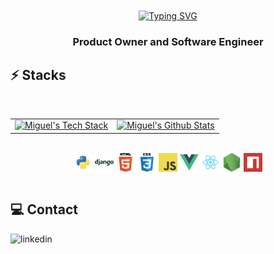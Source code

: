 <div align="center">
  <img align="center" src="https://komarev.com/ghpvc/?username=Castvell&label=Profile%20Views&color=brightgreen&flat" alt=""/> 
</div>
<br>

    
<div align="center">
   <a href="https://git.io/typing-svg"><img src="https://readme-typing-svg.herokuapp.com?font=Space+Mono&size=28&duration=3500&pause=200&color=00FF00&background=000000&center=true&vCenter=true&random=false&width=780&height=100&lines=%F0%9F%99%8B%E2%80%8D%E2%99%82%EF%B8%8F+HEY!+What's+Good%3F;I'm+Miguel+%F0%9F%AB%A1;I'm+Product+Owner+%F0%9F%96%87%EF%B8%8F;I'm+Software+Engineer+%F0%9F%91%A8%E2%80%8D%F0%9F%92%BB;I'm+Entrepreneur+%F0%9F%9A%80" alt="Typing SVG" /></a>
</div>


<h3 align="center">
    Product Owner and Software Engineer
</h3>


## ⚡️ Stacks

<br>
<div align="center">
  <table width="100%">
    <tr>
      <td align="center">
        <a href="https://github.com/Castvell">
          <img src="https://github-readme-stats.vercel.app/api/top-langs/?username=Castvell&count_private=true&layout=compact&theme=dark" alt="Miguel's Tech Stack">
        </a>
      </td>
      <td align="center">
        <a href="https://github.com/Castvell">
          <img src="https://github-readme-stats.vercel.app/api?username=Castvell&count_private=true&hide=contribs,prs&show_icons=true&theme=dark" alt="Miguel's Github Stats">
        </a>
      </td>
    </tr>
  </table>
</div>
<br>

<div align="center">
  <img align="center" alt="python"  width="30px" src= "https://raw.githubusercontent.com/github/explore/80688e429a7d4ef2fca1e82350fe8e3517d3494d/topics/python/python.png" />
  <img align="center" alt="python"  width="30px" src= "https://raw.githubusercontent.com/github/explore/80688e429a7d4ef2fca1e82350fe8e3517d3494d/topics/django/django.png" />
  <img align="center" alt="html"  width="30px" src= "https://raw.githubusercontent.com/github/explore/80688e429a7d4ef2fca1e82350fe8e3517d3494d/topics/html/html.png" />
  <img align="center" alt="html"  width="30px" src= "https://raw.githubusercontent.com/github/explore/80688e429a7d4ef2fca1e82350fe8e3517d3494d/topics/css/css.png" />
  <img align="center" alt="html"  width="30px" src= "https://raw.githubusercontent.com/github/explore/80688e429a7d4ef2fca1e82350fe8e3517d3494d/topics/javascript/javascript.png" />
  <img align="center" alt="html"  width="30px" src= "https://raw.githubusercontent.com/github/explore/80688e429a7d4ef2fca1e82350fe8e3517d3494d/topics/vue/vue.png" />
  <img align="center" alt="html"  width="30px" src= "https://raw.githubusercontent.com/github/explore/80688e429a7d4ef2fca1e82350fe8e3517d3494d/topics/react/react.png" />
  <img align="center" alt="html"  width="30px" src= "https://raw.githubusercontent.com/github/explore/80688e429a7d4ef2fca1e82350fe8e3517d3494d/topics/nodejs/nodejs.png" />
  <img align="center" alt="html"  width="30px" src= "https://raw.githubusercontent.com/github/explore/80688e429a7d4ef2fca1e82350fe8e3517d3494d/topics/npm/npm.png" />
</div>
<br>


## 💻 Contact

[<img align="left" alt="linkedin" src= "https://img.shields.io/badge/linkedin-000000?style=for-the-badge&logo=linkedin&logoColor=white" />][linkedin]

[linkedin]:https://www.linkedin.com/in/miguelcastellanoss/
